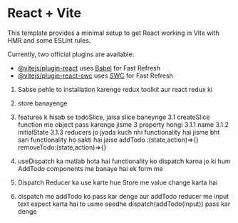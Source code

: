 # React + Vite

This template provides a minimal setup to get React working in Vite with HMR and some ESLint rules.

Currently, two official plugins are available:

- [@vitejs/plugin-react](https://github.com/vitejs/vite-plugin-react/blob/main/packages/plugin-react/README.md) uses [Babel](https://babeljs.io/) for Fast Refresh
- [@vitejs/plugin-react-swc](https://github.com/vitejs/vite-plugin-react-swc) uses [SWC](https://swc.rs/) for Fast Refresh

1. Sabse pehle to installation karenge redux toolkit aur react redux ki
2. store banayenge
3. features k hisab se todoSlice, jaisa slice baneynge
   3.1 createSlice function me object pass karenge jisme 3 property hongi
   3.1.1 name
   3.1.2 initialState
   3.1.3 reducers jo jyada kuch nhi functionality hai jisme bht sari functionality ho sakti hai jaise
   addTodo :(state,action)=>{}
   removeTodo:(state,action)=>{}

4. useDispatch ka matlab hota hai functionality ko dispatch karna jo ki hum AddTodo components me banaye hai ek form me

5. Dispatch Reducer ka use karte hue Store me value change karta hai

6. dispatch me addTodo ko pass kar denge aur addTodo reducer me input text expect karta hai to usme seedhe dispatch(addTodo(input)) pass kar denge
